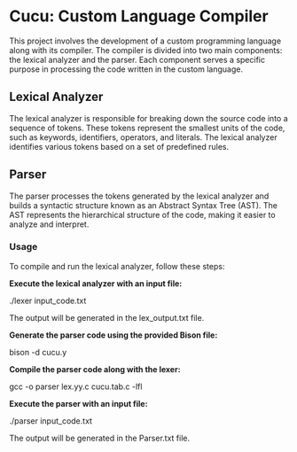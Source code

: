 # Cucu: Custom Language Compiler

This project involves the development of a custom programming language along with its compiler. The compiler is divided into two main components: the lexical analyzer and the parser. Each component serves a specific purpose in processing the code written in the custom language.

## Lexical Analyzer
The lexical analyzer is responsible for breaking down the source code into a sequence of tokens. These tokens represent the smallest units of the code, such as keywords, identifiers, operators, and literals. The lexical analyzer identifies various tokens based on a set of predefined rules.

## Parser
The parser processes the tokens generated by the lexical analyzer and builds a syntactic structure known as an Abstract Syntax Tree (AST). The AST represents the hierarchical structure of the code, making it easier to analyze and interpret.

### Usage
To compile and run the lexical analyzer, follow these steps:

**Execute the lexical analyzer with an input file:**

./lexer input_code.txt

The output will be generated in the lex_output.txt file.

**Generate the parser code using the provided Bison file:**

bison -d cucu.y

**Compile the parser code along with the lexer:**

gcc -o parser lex.yy.c cucu.tab.c -lfl

**Execute the parser with an input file:**

./parser input_code.txt

The output will be generated in the Parser.txt file.
